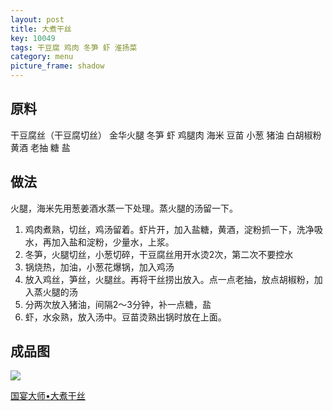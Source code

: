 ```yaml
---
layout: post
title: 大煮干丝
key: 10049
tags: 干豆腐 鸡肉 冬笋 虾 淮扬菜
category: menu
picture_frame: shadow
---
```


## 原料

干豆腐丝（干豆腐切丝）
金华火腿
冬笋
虾
鸡腿肉
海米
豆苗
小葱
猪油
白胡椒粉
黄酒
老抽
糖
盐


<!--more-->

## 做法

火腿，海米先用葱姜酒水蒸一下处理。蒸火腿的汤留一下。

1. 鸡肉煮熟，切丝，鸡汤留着。虾片开，加入盐糖，黄酒，淀粉抓一下，洗净吸水，再加入盐和淀粉，少量水，上浆。
2. 冬笋，火腿切丝，小葱切碎，干豆腐丝用开水烫2次，第二次不要控水
3. 锅烧热，加油，小葱花爆锅，加入鸡汤
4. 放入鸡丝，笋丝，火腿丝。再将干丝捞出放入。点一点老抽，放点胡椒粉，加入蒸火腿的汤
5. 分两次放入猪油，间隔2～3分钟，补一点糖，盐
6. 虾，水汆熟，放入汤中。豆苗烫熟出锅时放在上面。

## 成品图

![](https://s3-us-west-1.amazonaws.com/menchi.xyz/%E5%A4%A7%E7%85%AE%E5%B9%B2%E4%B8%9D.jpg)

[国宴大师•大煮干丝](https://youtu.be/AhXUsVBc_uo)